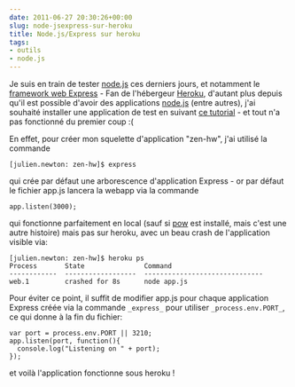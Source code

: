```yaml
---
date: 2011-06-27 20:30:26+00:00
slug: node-jsexpress-sur-heroku
title: Node.js/Express sur heroku
tags:
- outils
- node.js
---
```


Je suis en train de tester [node.js](http://nodejs.org/) ces derniers jours, et notamment le [framework web Express](http://expressjs.com/) - Fan de l'hébergeur [Heroku](http://www.heroku.com/), d'autant plus depuis qu'il est possible d'avoir des applications [node.js](http://blog.heroku.com/archives/2011/5/31/celadon_cedar/) (entre autres), j'ai souhaité installer une application de test en suivant [ce tutorial](http://pcoding.blogspot.com/2011/06/hebergement-nodejs-avec-heroku-celadon.html) - et tout n'a pas fonctionné du premier coup :(

En effet, pour créer mon squelette d'application "zen-hw", j'ai utilisé la commande

	[julien.newton: zen-hw]$ express
qui crée par défaut une arborescence d'application Express - or par défaut le fichier app.js lancera la webapp via la commande
<!--more-->
	app.listen(3000);
qui fonctionne parfaitement en local (sauf si [pow](http://pow.cx/) est installé, mais c'est une autre histoire) mais pas sur heroku, avec un beau crash de l'application visible via:

	[julien.newton: zen-hw]$ heroku ps
	Process       State               Command
	------------  ------------------  ------------------------------
	web.1         crashed for 8s      node app.js 

Pour éviter ce point, il suffit de modifier app.js pour chaque application Express créée via la commande ```_express_``` pour utiliser ```_process.env.PORT_```, ce qui donne à la fin du fichier:

	var port = process.env.PORT || 3210;
	app.listen(port, function(){
	  console.log("Listening on " + port);
	});

et voilà l'application fonctionne sous heroku !
